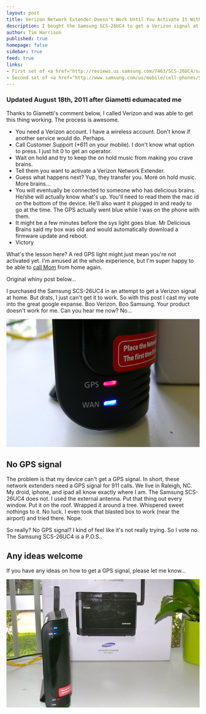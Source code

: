 ```yaml
---
layout: post
title: Verizon Network Extender Doesn't Work Until You Activate It With Verizon
description: I bought the Samsung SCS-26UC4 to get a Verizon signal at home.  I had to call Verizon before it would work.
author: Tim Harrison
published: true
homepage: false
sidebar: true
feed: true
links:
- First set of <a href="http://reviews.us.samsung.com/7463/SCS-26UC4/samsung-verizon-network-extender-base-station-reviews/reviews.htm">Samsung SCS-26UC4 Reviews on Samsung site</a>
- Second set of <a href="http://www.samsung.com/us/mobile/cell-phones/SCS-26UC4-reviews">Samsung SCS-26UC4 Reviews on Samsung site</a>
---
```


<div class="breakout mod">
<h3>Updated August 18th, 2011 after Giametti edumacated me</h3>
  <p>
		Thanks to Giametti's comment below, I called Verizon and was able to get this thing working.  The process is awesome.
		<ul>
			<li>You need a Verizon account. I have a wireless account.  Don't know if another service would do.  Perhaps.</li>
			<li>Call Customer Support (*611 on your mobile).  I don't know what option to press.  I just hit 0 to get an operator.</li>
			<li>Wait on hold and try to keep the on hold music from making you crave brains.</li>
			<li>Tell them you want to activate a Verizon Network Extender.</li>
			<li>Guess what happens next? Yup, they transfer you. More on hold music. More brains...</li>
			<li>You will eventually be connected to someone who has delicious brains.  He/she will actually know what's up.  You'll need to read them the mac id on the bottom of the device. He'll also want it plugged in and ready to go at the time. The GPS actually went blue while I was on the phone with them.</li>
			<li>It might be a few minutes before the sys light goes blue. Mr Delicious Brains said my box was old and would automatically download a firmware update and reboot.</li>
			<li>Victory</li>
		</ul>
  </p>
	<p>
		What's the lesson here?  A red GPS light might just mean you're not activated yet.  I'm amused at the whole experience, but I'm super happy to be able to <a href="http://techcrunch.com/2011/08/16/jeremy-and-his-mom/">call Mom</a> from home again.
	</p>
	<p>
		Original whiny post below...
	</p>
</div>

I purchased the Samsung SCS-26UC4 in an attempt to get a Verizon signal at home.  But drats, I just can't get it to work.  So with this post I cast my vote into the great google expanse.  Boo Verizon.  Boo Samsung.  Your product doesn't work for me.  Can you hear me now?  No...

<img src="/images/verizon-net-extender/samsung-scs-26uc4-zoom.jpg" width="630" />

## No GPS signal

The problem is that my device can't get a GPS signal.  In short, these network extenders need a GPS signal for 911 calls.  We live in Raleigh, NC.  My droid, iphone, and ipad all know exactly where I am.  The Samsung SCS-26UC4 does not.  I used the external antenna.  Put that thing out every window.  Put it on the roof.  Wrapped it around a tree.  Whispered sweet nothings to it.  No luck.  I even took that blasted box to work (near the airport) and tried there.  Nope.

So really?  No GPS signal?  I kind of feel like it's not really trying. So I vote no. The Samsung SCS-26UC4 is a P.O.S..  

## Any ideas welcome

If you have any ideas on how to get a GPS signal, please let me know...

<img src="/images/verizon-net-extender/samsung-scs-26uc4.jpg" width="630" />
